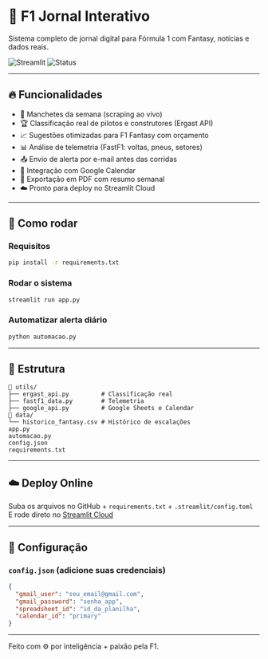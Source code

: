 
# 🏁 F1 Jornal Interativo

Sistema completo de jornal digital para Fórmula 1 com Fantasy, notícias e dados reais.

![Streamlit](https://img.shields.io/badge/Built%20with-Streamlit-orange?style=flat&logo=streamlit)
![Status](https://img.shields.io/badge/status-em%20desenvolvimento-blue)

---

## 🔥 Funcionalidades

- 📰 Manchetes da semana (scraping ao vivo)
- 🏆 Classificação real de pilotos e construtores (Ergast API)
- 📈 Sugestões otimizadas para F1 Fantasy com orçamento
- 📊 Análise de telemetria (FastF1: voltas, pneus, setores)
- 📤 Envio de alerta por e-mail antes das corridas
- 📅 Integração com Google Calendar
- 📄 Exportação em PDF com resumo semanal
- ☁️ Pronto para deploy no Streamlit Cloud

---

## 🚀 Como rodar

### Requisitos
```bash
pip install -r requirements.txt
```

### Rodar o sistema
```bash
streamlit run app.py
```

### Automatizar alerta diário
```bash
python automacao.py
```

---

## 📂 Estrutura

```
📁 utils/
├── ergast_api.py         # Classificação real
├── fastf1_data.py        # Telemetria
├── google_api.py         # Google Sheets e Calendar
📁 data/
└── historico_fantasy.csv # Histórico de escalações
app.py
automacao.py
config.json
requirements.txt
```

---

## ☁️ Deploy Online

Suba os arquivos no GitHub + `requirements.txt` + `.streamlit/config.toml`  
E rode direto no [Streamlit Cloud](https://share.streamlit.io)

---

## 🔐 Configuração

### `config.json` (adicione suas credenciais)
```json
{
  "gmail_user": "seu_email@gmail.com",
  "gmail_password": "senha_app",
  "spreadsheet_id": "id_da_planilha",
  "calendar_id": "primary"
}
```

---

Feito com ⚙️ por inteligência + paixão pela F1.
